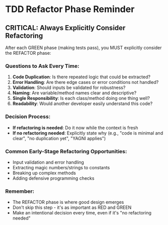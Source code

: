 # TDD Refactor Phase Reminder

## CRITICAL: Always Explicitly Consider Refactoring

After each GREEN phase (making tests pass), you MUST explicitly consider the REFACTOR phase:

### Questions to Ask Every Time:
1. **Code Duplication**: Is there repeated logic that could be extracted?
2. **Error Handling**: Are there edge cases or error conditions not handled?
3. **Validation**: Should inputs be validated for robustness?
4. **Naming**: Are variable/method names clear and descriptive?
5. **Single Responsibility**: Is each class/method doing one thing well?
6. **Readability**: Would another developer easily understand this code?

### Decision Process:
- **If refactoring is needed**: Do it now while the context is fresh
- **If no refactoring needed**: Explicitly state why (e.g., "code is minimal and clear", "no duplication yet", "YAGNI applies")

### Common Early-Stage Refactoring Opportunities:
- Input validation and error handling
- Extracting magic numbers/strings to constants
- Breaking up complex methods
- Adding defensive programming checks

### Remember:
- The REFACTOR phase is where good design emerges
- Don't skip this step - it's as important as RED and GREEN
- Make an intentional decision every time, even if it's "no refactoring needed"
